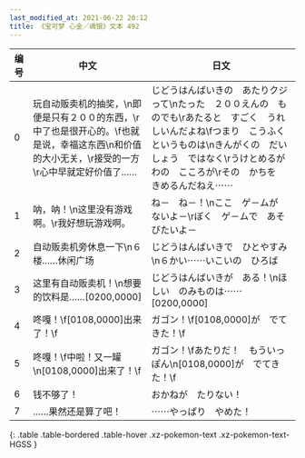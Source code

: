 ```yaml
---
last_modified_at: 2021-06-22 20:12
title: 《宝可梦 心金／魂银》文本 492
---
```

| 编号 | 中文 | 日文 |
| ---- | ---- | ---- |
| 0 | 玩自动贩卖机的抽奖，\n即便是只有２００的东西，\r中了也是很开心的。\f也就是说，幸福这东西\n和价值的大小无关，\r接受的一方\r心中早就定好价值了…… | じどうはんばいきの　あたりクジって\nたった　２００えんの　ものでも\rあたると　すごく　うれしいんだよね\fつまり　こうふく　というものは\nきんがくの　だいしょう　ではなく\rうけとめるがわの　こころが\rその　かちを　きめるんだねえ⋯⋯ |
| 1 | 呐，呐！\n这里没有游戏啊。\r我好想玩游戏啊。 | ね－　ね－！\nここ　ゲ－ムが　ないよ－\rぼく　ゲ－ムで　あそびたいよ－ |
| 2 | 自动贩卖机旁休息一下\n６楼……休闲广场 | じどうはんばいきで　ひとやすみ\n６かい⋯⋯いこいの　ひろば |
| 3 | 这里有自动贩卖机！\n想要的饮料是……[0200,0000] | じどうはんばいきが　ある！\nほしい　のみものは⋯⋯[0200,0000] |
| 4 | 咚嘎！\f[0108,0000]出来了！\f | ガゴン！\f[0108,0000]が　でてきた！\f |
| 5 | 咚嘎！\f中啦！又一罐\n[0108,0000]出来了！\f | ガゴン！\fあたりだ！　もういっぽん\n[0108,0000]が　でてきた！\f |
| 6 | 钱不够了！ | おかねが　たりない！ |
| 7 | ……果然还是算了吧！ | ⋯⋯やっぱり　やめた！ |
{: .table .table-bordered .table-hover .xz-pokemon-text .xz-pokemon-text-HGSS }